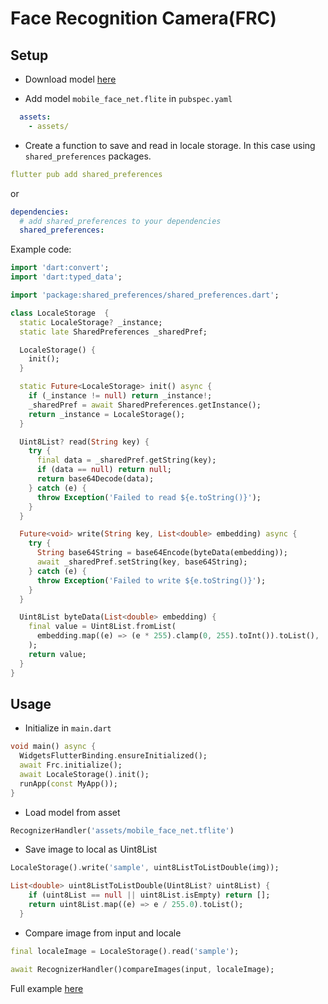 # Face Recognition Camera(FRC)

## Setup
* Download model [here](example/assets/mobile_face_net.tflite)

* Add model `mobile_face_net.flite` in `pubspec.yaml`
```yaml
  assets:
    - assets/
```

* Create a function to save and read in locale storage. In this case using `shared_preferences` packages.

```yaml
flutter pub add shared_preferences
```
or 
```yaml
dependencies:  
  # add shared_preferences to your dependencies
  shared_preferences:
```
Example code:
```dart
import 'dart:convert';
import 'dart:typed_data';

import 'package:shared_preferences/shared_preferences.dart';

class LocaleStorage  {
  static LocaleStorage? _instance;
  static late SharedPreferences _sharedPref;

  LocaleStorage() {
    init();
  }

  static Future<LocaleStorage> init() async {
    if (_instance != null) return _instance!;
    _sharedPref = await SharedPreferences.getInstance();
    return _instance = LocaleStorage();
  }

  Uint8List? read(String key) {
    try {
      final data = _sharedPref.getString(key);
      if (data == null) return null;
      return base64Decode(data);
    } catch (e) {
      throw Exception('Failed to read ${e.toString()}');
    }
  }

  Future<void> write(String key, List<double> embedding) async {
    try {
      String base64String = base64Encode(byteData(embedding));
      await _sharedPref.setString(key, base64String);
    } catch (e) {
      throw Exception('Failed to write ${e.toString()}');
    }
  }

  Uint8List byteData(List<double> embedding) {
    final value = Uint8List.fromList(
      embedding.map((e) => (e * 255).clamp(0, 255).toInt()).toList(),
    );
    return value;
  }
}

```

## Usage

* Initialize in `main.dart`
```dart
void main() async {
  WidgetsFlutterBinding.ensureInitialized();
  await Frc.initialize();
  await LocaleStorage().init();
  runApp(const MyApp());
}
```

* Load model from asset
```dart
RecognizerHandler('assets/mobile_face_net.tflite')
```

* Save image to local as Uint8List
```dart
LocaleStorage().write('sample', uint8ListToListDouble(img));

List<double> uint8ListToListDouble(Uint8List? uint8List) {
    if (uint8List == null || uint8List.isEmpty) return [];
    return uint8List.map((e) => e / 255.0).toList();
  }
```

* Compare image from input and locale
```dart
final localeImage = LocaleStorage().read('sample');

await RecognizerHandler()compareImages(input, localeImage);
```

Full example [here](example/lib/main.dart)